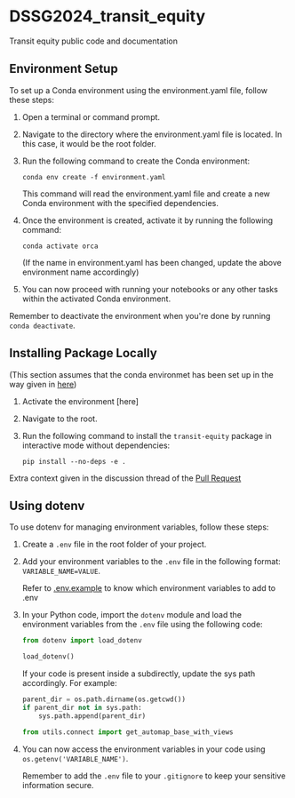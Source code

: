 # DSSG2024_transit_equity
Transit equity public code and documentation

## Environment Setup

To set up a Conda environment using the environment.yaml file, follow these steps:

1. Open a terminal or command prompt.
2. Navigate to the directory where the environment.yaml file is located. In this case, it would be the root folder.
3. Run the following command to create the Conda environment:

    ```
    conda env create -f environment.yaml
    ```

    This command will read the environment.yaml file and create a new Conda environment with the specified dependencies.

4. Once the environment is created, activate it by running the following command:

    ```
    conda activate orca
    ```
    (If the name in environment.yaml has been changed, update the above environment name accordingly)

5. You can now proceed with running your notebooks or any other tasks within the activated Conda environment.

Remember to deactivate the environment when you're done by running `conda deactivate`.


## Installing Package Locally

(This section assumes that the conda environmet has been set up in the way given in [here](#environment-setup))

1. Activate the environment [here]

2. Navigate to the root.

3. Run the following command to install the `transit-equity` package in interactive mode without dependencies:

    ```
    pip install --no-deps -e .
    ```

Extra context given in the discussion thread of the [Pull Request](https://github.com/uwescience/DSSG2024_transit_equity/pull/4)


## Using dotenv

To use dotenv for managing environment variables, follow these steps:
1. Create a `.env` file in the root folder of your project.

2. Add your environment variables to the `.env` file in the following format: `VARIABLE_NAME=VALUE`.

    Refer to [.env.example](.env.example) to know which environment variables to add to .env


3. In your Python code, import the `dotenv` module and load the environment variables from the `.env` file using the following code:

    ```python
    from dotenv import load_dotenv

    load_dotenv()
    ```
    
    If your code is present inside a subdirectly, update the sys path accordingly. For example:
    ```python
    parent_dir = os.path.dirname(os.getcwd())
    if parent_dir not in sys.path:
        sys.path.append(parent_dir)
    
    from utils.connect import get_automap_base_with_views
    ```

4. You can now access the environment variables in your code using `os.getenv('VARIABLE_NAME')`.

    Remember to add the `.env` file to your `.gitignore` to keep your sensitive information secure.

